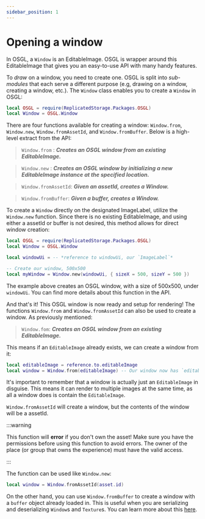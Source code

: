 ```yaml
---
sidebar_position: 1
---
```


# Opening a window

In OSGL, a `Window` is an EditableImage. OSGL is wrapper around this EditableImage that gives you an easy-to-use API with many handy features.

To *draw* on a window, you need to create one. OSGL is split into *sub-modules* that each serve a different purpose (e.g, drawing on a window, creating a window, etc.). The `Window` class enables you to create a `Window` in OSGL:

```lua
local OSGL = require(ReplicatedStorage.Packages.OSGL)
local Window = OSGL.Window
```

There are four functions available for creating a window: `Window.from`, `Window.new`, `Window.fromAssetId`, and `Window.fromBuffer`. Below is a high-level extract from the API:

> `Window.from` : ***Creates an OSGL window from an existing EditableImage.***

> `Window.new` : ***Creates an OSGL window by initializing a new EditableImage instance at the specified location.***

> `Window.fromAssetId`: ***Given an assetId, creates a Window.***

> `Window.fromBuffer`: ***Given a buffer, creates a Window.***

To create a `Window` directly on the designated ImageLabel, utilize the `Window.new` function. Since there is no existing EditableImage, and using either a assetId or buffer is not desired, this method allows for direct window creation:

```lua
local OSGL = require(ReplicatedStorage.Packages.OSGL)
local Window = OSGL.Window

local windowUi = -- *reference to windowUi, our `ImageLabel`*

-- Create our window, 500x500
local myWindow = Window.new(windowUi, { sizeX = 500, sizeY = 500 })
```

The example above creates an OSGL window, with a size of 500x500, under `windowUi`. You can find more details about this function in the API.

And that's it! This OSGL window is now ready and setup for rendering!
The functions `Window.from` and `Window.fromAssetId` can also be used to create a window.
As previously mentioned:

> `Window.fom`: ***Creates an OSGL window from an existing EditableImage.***

This means if an `EditableImage` already exists, we can create a window from it:
```lua
local editableImage = reference.to.editableImage
local window = Window.from(editableImage) -- Our window now has `editableImage` as a renderer
```
It's important to remember that a window is actually just an `EditableImage` in disguise. This means
it can render to multiple images at the same time, as all a window does is contain the `EditableImage`.

`Window.fromAssetId` will create a window, but the contents of the window will be a assetId.

:::warning

This function will **error** if you don't own the asset! Make sure you have the permissions before using this function to avoid errors. The owner of the place (or group that owns the experience) must have the valid access.

:::

The function can be used like `Window.new`:
```lua
local window = Window.fromAssetId(asset.id)
```

On the other hand, you can use `Window.fromBuffer` to create a window with a `buffer` object already loaded in. This is useful when you are serializing and deserializing `Window`s and `Texture`s. You can learn more about this [here](./serializing-and-deserializing.md).